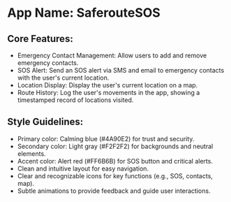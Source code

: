 # **App Name**: SaferouteSOS

## Core Features:

- Emergency Contact Management: Allow users to add and remove emergency contacts.
- SOS Alert: Send an SOS alert via SMS and email to emergency contacts with the user's current location.
- Location Display: Display the user's current location on a map.
- Route History: Log the user's movements in the app, showing a timestamped record of locations visited.

## Style Guidelines:

- Primary color: Calming blue (#4A90E2) for trust and security.
- Secondary color: Light gray (#F2F2F2) for backgrounds and neutral elements.
- Accent color: Alert red (#FF6B6B) for SOS button and critical alerts.
- Clean and intuitive layout for easy navigation.
- Clear and recognizable icons for key functions (e.g., SOS, contacts, map).
- Subtle animations to provide feedback and guide user interactions.